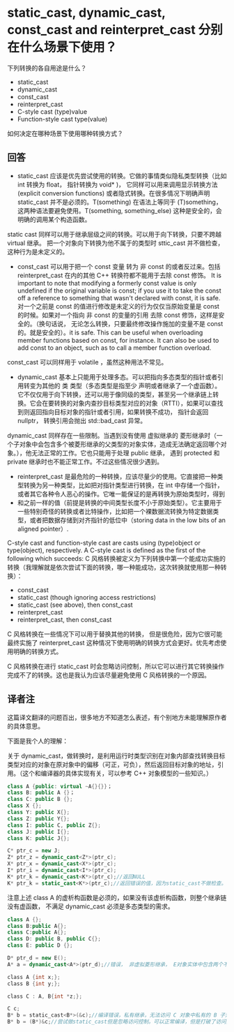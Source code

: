 # static_cast, dynamic_cast, const_cast and reinterpret_cast 分别在什么场景下使用？

下列转换的各自用途是什么？

- static_cast
- dynamic_cast
- const_cast
- reinterpret_cast
- C-style cast (type)value
- Function-style cast type(value)

如何决定在哪种场景下使用哪种转换方式？

## 回答

- static_cast 应该是优先尝试使用的转换。它做的事情类似隐私类型转换（比如 int 转换为 float， 指针转换为 void* )， 它同样可以用来调用显示转换方法 (explicit conversion functions) 或者隐式转换。在很多情况下明确声明 static_cast 并不是必须的。T(something) 在语法上等同于 (T)something， 这两种语法要避免使用。T(something, something_else) 这种是安全的，会明确的调用某个构造函数。

static cast 同样可以用于继承层级之间的转换。可以用于向下转换，只要不跨越 virtual 继承。 把一个对象向下转换为他不属于的类型时 sttic_cast 并不做检查， 这种行为是未定义的。

- const_cast 可以用于把一个 const 变量 转为 非 const 的或者反过来。包括 reinterpret_cast 在内的其他 C++ 转换符都不能用于去除 const 修饰。 It is important to note that modifying a formerly const value is only undefined if the original variable is const; if you use it to take the const off a reference to something that wasn't declared with const, it is safe. 对一个之前是 const 的值进行修改是未定义的行为仅仅当原始变量是 const 的时候。如果对一个指向 非 const 的变量的引用 去除 const 修饰，这样是安全的。（换句话说， 无论怎么转换，只要最终修改操作施加的变量不是 const 的。就是安全的）。it is safe. This can be useful when overloading member functions based on const, for instance. It can also be used to add const to an object, such as to call a member function overload.

const_cast 可以同样用于 volatile ，虽然这种用法不常见。

- dynamic_cast 基本上只能用于处理多态。可以把指向多态类型的指针或者引用转变为其他的 类 类型（多态类型是指至少 声明或者继承了一个虚函数）。 它不仅仅用于向下转换，还可以用于像同级的类型，甚至另一个继承链上转换。它会在要转换的对象内查抄目标类型对应的对象（RTTI），如果可以查找到则返回指向目标对象的指针或者引用，如果转换不成功， 指针会返回 nullptr， 转换引用会抛出 std::bad_cast 异常。

dynamic_cast 同样存在一些限制。当遇到没有使用 虚拟继承的 菱形继承时（一个子对象中会包含多个被菱形继承的父类型的对象实体，造成无法确定返回哪个对象。），他无法正常的工作。它也只能用于处理 public 继承， 遇到 protected 和 private 继承时也不能正常工作。不过这些情况很少遇到。

- reinterpret_cast 是最危险的一种转换，应该尽量少的使用。它直接把一种类型转换为另一种类型，比如把对指针类型进行转换，在 int 中存储一个指针，或者其它各种令人恶心的操作。它唯一能保证的是再转换为原始类型时，得到
- 和之前一样的值（前提是转换的中间类型长度不小于原始类型）。它主要用于一些特别奇怪的转换或者比特操作，比如把一个裸数据流转换为特定数据类型，或者把数据存储到对齐指针的低位中（storing data in the low bits of an aligned pointer）.

C-style cast and function-style cast are casts using (type)object or type(object), respectively. A C-style cast is defined as the first of the following which succeeds: C 风格转换被定义为下列转换中第一个能成功实施的转换（我理解就是依次尝试下面的转换，哪一种能成功，这次转换就使用那一种转换）：

- const_cast
- static_cast (though ignoring access restrictions)
- static_cast (see above), then const_cast
- reinterpret_cast
- reinterpret_cast, then const_cast

C 风格转换在一些情况下可以用于替换其他的转换， 但是很危险，因为它很可能最终实施了 reinterpret_cast 这种情况下使用明确的转换方式会更好。优先考虑使用明确的转换方式。

C 风格转换在进行 static_cast 时会忽略访问控制，所以它可以进行其它转换操作完成不了的转换。这也是我认为应该尽量避免使用 C 风格转换的一个原因。

## 译者注

这篇译文翻译的问题百出，很多地方不知道怎么表述，有个别地方未能理解原作者的具体意思。

下面是我个人的理解：

关于 dynamic_cast，做转换时，是利用运行时类型识别在对象内部查找转换目标类型对应的对象在原对象中的偏移（可正，可负），然后返回目标对象的地址，引用。（这个和编译器的具体实现有关，可以参考 C++ 对象模型的一些知识。）

```C++
class A {public: virtual ~A{}{}}；
class B: public A {}；
class C: public B {};
class X {};
class Y: public X{};
class Z: public Y{};
class I: public C, public Z{};
class J: public I{};
class K: public J{};

C* ptr_c = new J;
Z* ptr_z = dynamic_cast<Z*>(ptr_c);
X* ptr_x = dynamic_cast<X*>(ptr_c);
I* ptr_i = dynamic_cast<I*>(ptr_c);
K* ptr_k = dynamic_cast<K*>(ptr_c);//返回NULL
K* ptr_k = static_cast<K*>(ptr_c);//返回错误的值，因为static_cast不做检查。
```

注意上述 class A 的虚析构函数是必须的，如果没有该虚析构函数，则整个继承链没有虚函数， 不满足 dynamic_cast 必须是多态类型的需求。

```C++
class A {};
class B:public A{};
class C:public A{};
class D: public B, public C{};
class E: public D {};

D* ptr_d = new E();
A* a = dynamic_cast<A*>(ptr_d);//错误， 非虚拟菱形继承， E对象实体中包含两个不同的 A 类对象，无法确定返回哪一个。
```

```C
class A {int x;};
class B {int y;};

class C : A, B{int *z;};

C c;
B* b = static_cast<B*>(&c);//编译错误，私有继承，无法访问 C 对象中私有的 B 子对象。
B* b = (B*)&c;//尝试做static_cast但是忽略访问控制。可以正常编译，但是打破了访问控制！！！！
```
